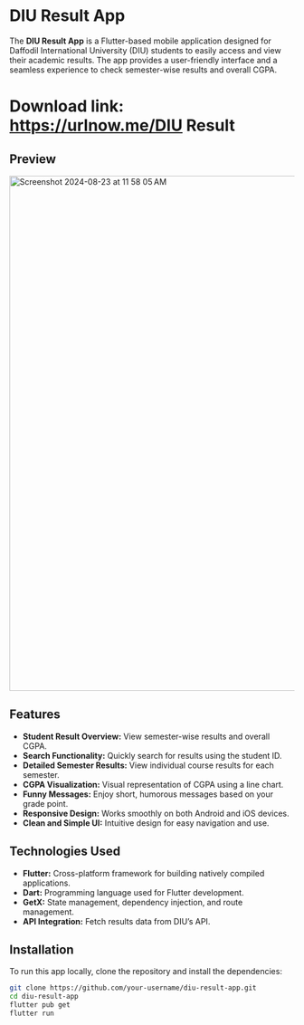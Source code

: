 # DIU Result App

The **DIU Result App** is a Flutter-based mobile application designed for Daffodil International University (DIU) students to easily access and view their academic results. The app provides a user-friendly interface and a seamless experience to check semester-wise results and overall CGPA.

# Download link: https://urlnow.me/DIU Result

## Preview
<img width="910" alt="Screenshot 2024-08-23 at 11 58 05 AM" src="https://github.com/user-attachments/assets/5ad46fa5-c435-467c-bf76-a7c65326cf0f">


## Features

- **Student Result Overview:** View semester-wise results and overall CGPA.
- **Search Functionality:** Quickly search for results using the student ID.
- **Detailed Semester Results:** View individual course results for each semester.
- **CGPA Visualization:** Visual representation of CGPA using a line chart.
- **Funny Messages:** Enjoy short, humorous messages based on your grade point.
- **Responsive Design:** Works smoothly on both Android and iOS devices.
- **Clean and Simple UI:** Intuitive design for easy navigation and use.

## Technologies Used

- **Flutter:** Cross-platform framework for building natively compiled applications.
- **Dart:** Programming language used for Flutter development.
- **GetX:** State management, dependency injection, and route management.
- **API Integration:** Fetch results data from DIU’s API.

## Installation

To run this app locally, clone the repository and install the dependencies:

```bash
git clone https://github.com/your-username/diu-result-app.git
cd diu-result-app
flutter pub get
flutter run
